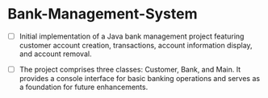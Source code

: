 # Bank-Management-System

- [ ] Initial implementation of a Java bank management project featuring customer account creation, transactions, account information display, and account removal.
- [ ] The project comprises three classes: Customer, Bank, and Main. It provides a console interface for basic banking operations and serves as a foundation for future enhancements.

